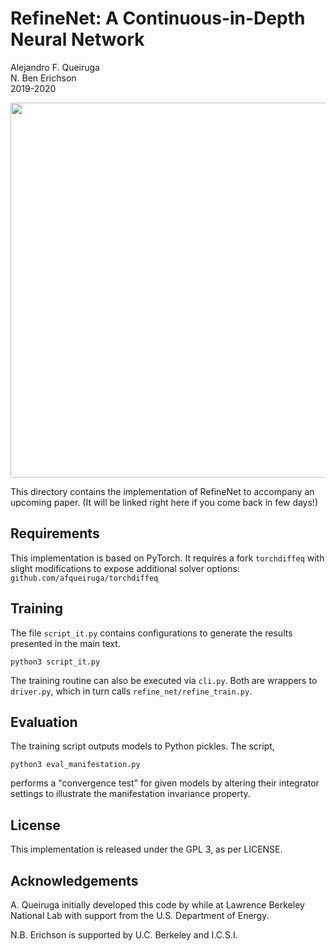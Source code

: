 # RefineNet: A Continuous-in-Depth Neural Network
Alejandro F. Queiruga  
N. Ben Erichson  
2019-2020

<img src="https://raw.githubusercontent.com/afqueiruga/RefineNet/head/refinenet_graph_manifestation.jpg" height=600px></img>

This directory contains the implementation of RefineNet to accompany an upcoming paper. (It will be linked right here if you come back in few days!)

## Requirements

This implementation is based on PyTorch. It requires a fork `torchdiffeq` with slight modifications to expose additional solver options: `github.com/afqueiruga/torchdiffeq`

## Training

The file `script_it.py` contains configurations to generate the results presented in the main text.
```
python3 script_it.py
```
The training routine can also be executed via `cli.py`. Both are wrappers to `driver.py`, which in turn calls `refine_net/refine_train.py`.

## Evaluation

The training script outputs models to Python pickles. The script,
```
python3 eval_manifestation.py
```
performs a "convergence test" for given models by altering their integrator settings to illustrate the manifestation invariance property.

## License

This implementation is released under the GPL 3, as per LICENSE.

## Acknowledgements

A. Queiruga initially developed this code by while at Lawrence Berkeley National Lab with support from the U.S. Department of Energy.

N.B. Erichson is supported by U.C. Berkeley and I.C.S.I.
